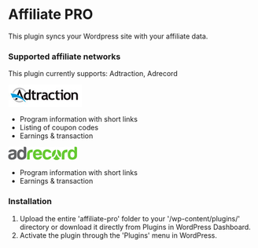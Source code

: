 # Affiliate PRO
This plugin syncs your Wordpress site with your affiliate data.

### Supported affiliate networks
This plugin currently supports:
Adtraction, Adrecord

![Adtraction Wordpress](https://raw.githubusercontent.com/affiliate-pro/affiliate-pro/master/static/programs/logos/adtraction.jpg)
* Program information with short links
* Listing of coupon codes
* Earnings & transaction 


![Adrecord Wordpress](https://raw.githubusercontent.com/affiliate-pro/affiliate-pro/master/static/programs/logos/adrecord.gif)
* Program information with short links
* Earnings & transaction 

### Installation
1. Upload the entire 'affiliate-pro' folder to your '/wp-content/plugins/' directory or download it directly from Plugins in WordPress Dashboard.
2. Activate the plugin through the 'Plugins' menu in WordPress.

